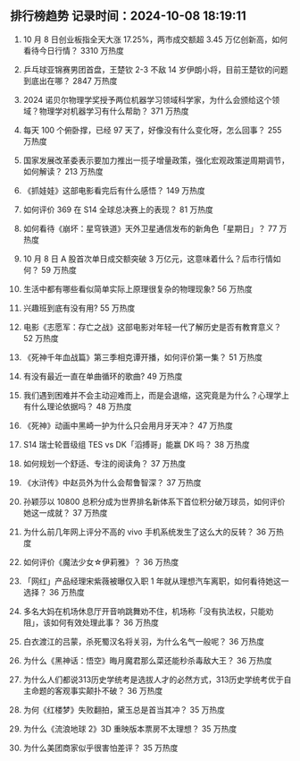 
## 排行榜趋势 记录时间：2024-10-08 18:19:11
  
  1. 10 月 8 日创业板指全天大涨 17.25%，两市成交额超 3.45 万亿创新高，如何看待今日行情？ 3310 万热度
    
  2. 乒乓球亚锦赛男团首盘，王楚钦 2-3 不敌 14 岁伊朗小将，目前王楚钦的问题到底出在哪？ 2847 万热度
    
  3. 2024 诺贝尔物理学奖授予两位机器学习领域科学家，为什么会颁给这个领域？物理学对机器学习有什么帮助？ 371 万热度
    
  4. 每天 100 个俯卧撑，已经 97 天了，好像没有什么变化呀，怎么回事？ 255 万热度
    
  5. 国家发展改革委表示要加力推出一揽子增量政策，强化宏观政策逆周期调节，如何解读？ 213 万热度
    
  6. 《抓娃娃》这部电影看完后有什么感悟？ 149 万热度
    
  7. 如何评价 369 在 S14 全球总决赛上的表现？ 81 万热度
    
  8. 如何看待《崩坏：星穹铁道》天外卫星通信发布的新角色「星期日」？ 77 万热度
    
  9. 10 月 8 日 A 股首次单日成交额突破 3 万亿元，这意味着什么？后市行情如何？ 59 万热度
    
  10. 生活中都有哪些看似简单实际上原理很复杂的物理现象? 56 万热度
    
  11. 兴趣班到底有没有用? 55 万热度
    
  12. 电影《志愿军：存亡之战》这部电影对年轻一代了解历史是否有教育意义？ 52 万热度
    
  13. 《死神千年血战篇》第三季相克谭开播，如何评价第一集？ 51 万热度
    
  14. 有没有最近一直在单曲循环的歌曲? 49 万热度
    
  15. 我们遇到困难并不会主动迎难而上，而是会退缩，这究竟是为什么？心理学上有什么理论依据吗？ 48 万热度
    
  16. 《死神》动画中黑崎一护为什么只会用月牙天冲？ 47 万热度
    
  17. S14 瑞士轮晋级组 TES vs DK「滔搏哥」能赢 DK 吗？ 38 万热度
    
  18. 如何规划一个舒适、专注的阅读角？ 37 万热度
    
  19. 《水浒传》中赵员外为什么会帮鲁智深？ 37 万热度
    
  20. 孙颖莎以 10800 总积分成为世界排名新体系下首位积分破万球员，如何评价她这一成就？ 37 万热度
    
  21. 为什么前几年网上评分不高的 vivo 手机系统发生了这么大的反转？ 36 万热度
    
  22. 如何评价《魔法少女☆伊莉雅》？ 36 万热度
    
  23. 「网红」产品经理宋紫薇被曝仅入职 1 年就从理想汽车离职，如何看待她这一选择？ 36 万热度
    
  24. 多名大妈在机场休息厅开音响跳舞劝不住，机场称「没有执法权，只能劝阻」，该如何有效处理此事？ 36 万热度
    
  25. 白衣渡江的吕蒙，杀死蜀汉名将关羽，为什么名气一般呢？ 36 万热度
    
  26. 为什么《黑神话：悟空》晦月魔君那么菜还能秒杀毒敌大王？ 36 万热度
    
  27. 为什么人们都说313历史学统考是选拔人才的必然方式，313历史学统考优于自主命题的客观事实颠扑不破？ 36 万热度
    
  28. 为何《红楼梦》失败翻拍，黛玉总是首当其冲？ 35 万热度
    
  29. 为什么《流浪地球 2》3D 重映版本票房不太理想？ 35 万热度
    
  30. 为什么美团商家似乎很害怕差评？ 35 万热度
    